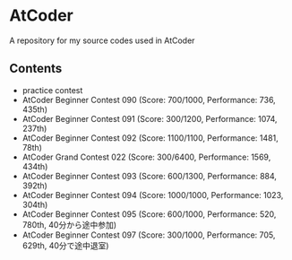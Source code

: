 # AtCoder

A repository for my source codes used in AtCoder

## Contents

- practice contest
- AtCoder Beginner Contest 090 (Score: 700/1000, Performance: 736, 435th)
- AtCoder Beginner Contest 091 (Score: 300/1200, Performance: 1074, 237th)
- AtCoder Beginner Contest 092 (Score: 1100/1100, Performance: 1481, 78th)
- AtCoder Grand Contest 022 (Score: 300/6400, Performance: 1569, 434th)
- AtCoder Beginner Contest 093 (Score: 600/1300, Performance: 884, 392th)
- AtCoder Beginner Contest 094 (Score: 1000/1000, Performance: 1023, 304th)
- AtCoder Beginner Contest 095 (Score: 600/1000, Performance: 520, 780th, 40分から途中参加)
- AtCoder Beginner Contest 097 (Score: 300/1000, Performance: 705, 629th, 40分で途中退室)

